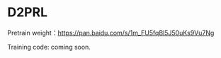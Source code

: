 # D2PRL
Pretrain weight：https://pan.baidu.com/s/1m_FU5fqBl5J50uKs9Vu7Ng

Training code: coming soon.
